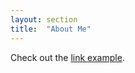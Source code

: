 ```yaml
---
layout: section
title:  "About Me"
---
```


Check out the [link example][link-example].

[link-example]: https://nytimes.com
